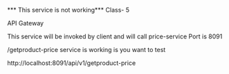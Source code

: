 *** This service is not working***
Class- 5

API Gateway

This service will be invoked by client and will call price-service
Port is 8091

/getproduct-price service is working is you want to test

http://localhost:8091/api/v1/getproduct-price








